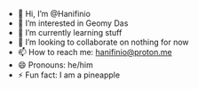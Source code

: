 - 👋 Hi, I’m @Hanifinio
- 👀 I’m interested in Geomy Das
- 🌱 I’m currently learning stuff
- 💞️ I’m looking to collaborate on nothing for now
- 📫 How to reach me: hanifinio@proton.me
- 😄 Pronouns: he/him
- ⚡ Fun fact: I am a pineapple

<!---
Hanifinio/Hanifinio is a ✨ special ✨ repository because its `README.md` (this file) appears on your GitHub profile.
You can click the Preview link to take a look at your changes.
--->
